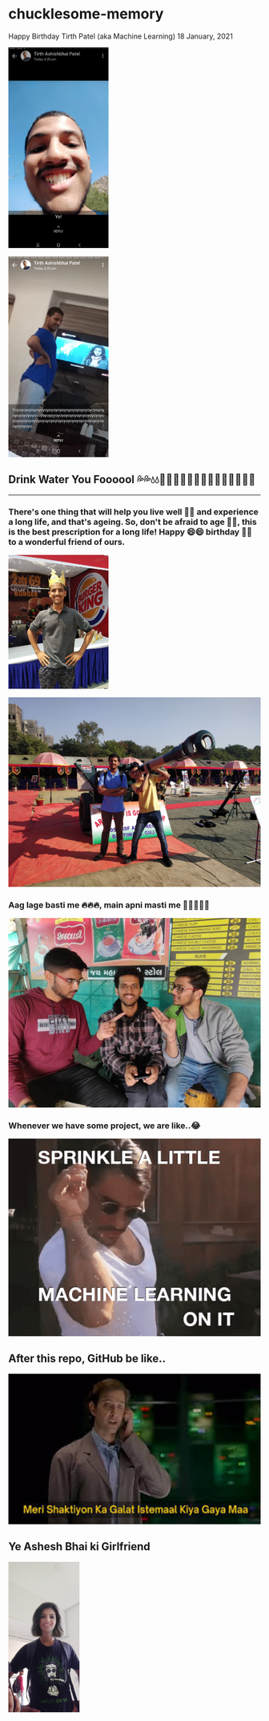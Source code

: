 # chucklesome-memory

Happy Birthday Tirth Patel (aka Machine Learning) 18 January, 2021

<img src="memories/Screenshot_2018-12-13-21-57-59-828_com.whatsapp.png" width="200px"></img>

<img src="memories/Screenshot_2018-12-13-21-58-11-669_com.whatsapp.png" width="200px"></img>

## Drink Water You Foooool 💦💦💧💧🚿🚿🥤🥤🌊🌊🤽‍♀️🤽‍♀️🤽‍♂️🍉🍉

<hr>

### There's one thing that will help you live well 🧬🧬 and experience a long life, and that's ageing. So, don't be afraid to age 🔞🔞, this is the best prescription for a long life! Happy 😄😄 birthday 🎂🎂 to a wonderful friend of ours.

<img src="memories/IMG-20190919-WA0013.jpg" width="200px"></img>

<img src="memories/IMG_20181102_092832.jpg" width="600px"></img>

### Aag lage basti me 🔥🔥🔥, main apni masti me 🎈🎉😂😁😹

<img src="memories/IMG-20200119-WA0000.jpg" width="600px"></img>

### Whenever we have some project, we are like..😂
<img src="memories/GIF1.gif" width="600px"></img>

## After this repo, GitHub be like..
<img src="memories/asd.jpg" height="300px"></img>

## Ye Ashesh Bhai ki Girlfriend
<img src="memories/2.jpeg" height="300px"></img>


